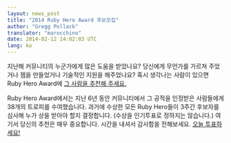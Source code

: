 ```yaml
---
layout: news_post
title: "2014 Ruby Hero Award 후보모집"
author: "Gregg Pollack"
translator: "marocchino"
date: 2014-02-12 14:02:03 UTC
lang: ko
---
```


지난해 커뮤니티의 누군가에게 많은 도움을 받았나요? 당신에게 무언가를 가르쳐
주었거나 젬을 만들었거나 기술적인 지원을 해주었나요? 혹시 생각나는 사람이
있으면 Ruby Hero Award에 [그 사람을 추천해 주세요.](http://rubyheroes.com/)

Ruby Hero Award에서는 지난 6년 동안 커뮤니티에서 그 공적을 인정받은 사람들에게
38개의 트로피를 수여했습니다. 과거에 수상한 모든 Ruby Hero들이 3주간 후보자를
심사해 누가 상을 받아야 할지 결정합니다. (수상을 인기투표로 정하지는 않습니다.)
여기서 당신의 추천은 매우 중요합니다. 시간을 내셔서 감사함을 전해보세요.
[오늘 투표하세요!](http://rubyheroes.com/)

